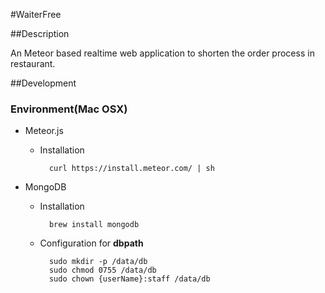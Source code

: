 #WaiterFree

##Description

An Meteor based realtime web application to shorten the order process in restaurant.

##Development

### Environment(Mac OSX)

* Meteor.js
    * Installation

            curl https://install.meteor.com/ | sh

* MongoDB
    * Installation

            brew install mongodb

    * Configuration for **dbpath**

            sudo mkdir -p /data/db
            sudo chmod 0755 /data/db
            sudo chown {userName}:staff /data/db
